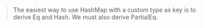> The easiest way to use HashMap with a custom type as key is to derive Eq and Hash. We must also derive PartialEq.
